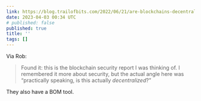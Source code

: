 ```yaml
---
link: https://blog.trailofbits.com/2022/06/21/are-blockchains-decentralized/
date: 2023-04-03 00:34 UTC
# published: false
published: true
title: ''
tags: []
---
```


Via Rob:

> Found it: this is the blockchain security report I was thinking of. I remembered it more about security, but the actual angle here was “practically speaking, is this actually *decentralized*?”

They also have a BOM tool.
